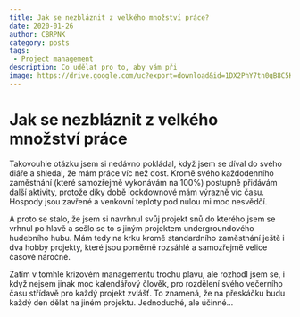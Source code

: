 ```yaml
---
title: Jak se nezbláznit z velkého množství práce?
date: 2020-01-26
author: CBRPNK
category: posts
tags:
 - Project management
description: Co udělat pro to, aby vám při
image: https://drive.google.com/uc?export=download&id=1DX2PhY7tn0qB8C5Kh4aWzrC9EqmLy6go
---
```


<image-component imageUrl="https://drive.google.com/uc?export=download&id=1DX2PhY7tn0qB8C5Kh4aWzrC9EqmLy6go" imageHeight="300" />

# Jak se nezbláznit z velkého množství práce

Takovouhle otázku jsem si nedávno pokládal, když jsem se díval do svého diáře a shledal, že mám práce víc než dost. Kromě svého každodenního zaměstnání (které samozřejmě vykonávám na 100%) postupně přidávám další aktivity, protože díky době lockdownové mám výrazně víc času. Hospody jsou zavřené a venkovní teploty pod nulou mi moc nesvědčí.

A proto se stalo, že jsem si navrhnul svůj projekt snů do kterého jsem se vrhnul po hlavě a sešlo se to s jiným projektem undergroundového hudebního hubu. Mám tedy na krku kromě standardního zaměstnání ještě i dva hobby projekty, které jsou poměrně rozsáhlé a samozřejmě velice časově náročné.

Zatím v tomhle krizovém managementu trochu plavu, ale rozhodl jsem se, i když nejsem jinak moc kalendářový člověk, pro rozdělení svého večerního času střídavě pro každý projekt zvlášť. To znamená, že na přeskáčku budu každý den dělat na jiném projektu. Jednoduché, ale účinné...
